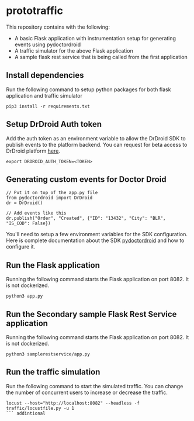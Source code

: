 # prototraffic
This repository contains with the following:
- A basic Flask application with instrumentation setup for generating events using pydoctordroid
- A traffic simulator for the above Flask application
- A sample flask rest service that is being called from the first application


## Install dependencies
Run the following command to setup python packages for both flask application and traffic simulator
```
pip3 install -r requirements.txt
```

## Setup DrDroid Auth token
Add the auth token as an environment variable to allow the DrDroid SDK to publish events to the platform backend. You can request for beta access to DrDroid platform [here](https://drdroid.io).
```
export DRDROID_AUTH_TOKEN=<TOKEN>
```

## Generating custom events for Doctor Droid 
```
// Put it on top of the app.py file
from pydoctordroid import DrDroid
dr = DrDroid()

// Add events like this
dr.publish("Order", "Created", {"ID": "13432", "City": "BLR", "IS_COD": False})
```

You'll need to setup a few environment variables for the SDK configuration. Here is complete documentation about the SDK [pydoctordroid](https://github.com/DrDroidLab/drdroid-py) and how to configure it.

## Run the Flask application
Running the following command starts the Flask application on port 8082. It is not dockerized. 
```
python3 app.py
```

## Run the Secondary sample Flask Rest Service application
Running the following command starts the Flask application on port 8082. It is not dockerized. 
```
python3 samplerestservice/app.py
```

## Run the traffic simulation
Run the following command to start the simulated traffic. You can change the number of concurrent users to increase or decrease the traffic.
```
locust --host="http://localhost:8082" --headless -f traffic/locustfile.py -u 1
``` addintional